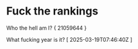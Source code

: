 # Fuck the rankings

Who the hell am I?
{ 21059644 }

What fucking year is it?
[ 2025-03-19T07:46:40Z ]
